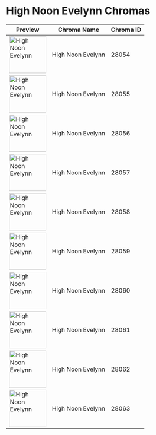 # High Noon Evelynn Chromas

| Preview | Chroma Name | Chroma ID |
|---|---|---|
| <img src='https://raw.communitydragon.org/latest/plugins/rcp-be-lol-game-data/global/default/v1/champion-chroma-images/28/28054.png' alt='High Noon Evelynn' width='100'> | High Noon Evelynn | 28054 |
| <img src='https://raw.communitydragon.org/latest/plugins/rcp-be-lol-game-data/global/default/v1/champion-chroma-images/28/28055.png' alt='High Noon Evelynn' width='100'> | High Noon Evelynn | 28055 |
| <img src='https://raw.communitydragon.org/latest/plugins/rcp-be-lol-game-data/global/default/v1/champion-chroma-images/28/28056.png' alt='High Noon Evelynn' width='100'> | High Noon Evelynn | 28056 |
| <img src='https://raw.communitydragon.org/latest/plugins/rcp-be-lol-game-data/global/default/v1/champion-chroma-images/28/28057.png' alt='High Noon Evelynn' width='100'> | High Noon Evelynn | 28057 |
| <img src='https://raw.communitydragon.org/latest/plugins/rcp-be-lol-game-data/global/default/v1/champion-chroma-images/28/28058.png' alt='High Noon Evelynn' width='100'> | High Noon Evelynn | 28058 |
| <img src='https://raw.communitydragon.org/latest/plugins/rcp-be-lol-game-data/global/default/v1/champion-chroma-images/28/28059.png' alt='High Noon Evelynn' width='100'> | High Noon Evelynn | 28059 |
| <img src='https://raw.communitydragon.org/latest/plugins/rcp-be-lol-game-data/global/default/v1/champion-chroma-images/28/28060.png' alt='High Noon Evelynn' width='100'> | High Noon Evelynn | 28060 |
| <img src='https://raw.communitydragon.org/latest/plugins/rcp-be-lol-game-data/global/default/v1/champion-chroma-images/28/28061.png' alt='High Noon Evelynn' width='100'> | High Noon Evelynn | 28061 |
| <img src='https://raw.communitydragon.org/latest/plugins/rcp-be-lol-game-data/global/default/v1/champion-chroma-images/28/28062.png' alt='High Noon Evelynn' width='100'> | High Noon Evelynn | 28062 |
| <img src='https://raw.communitydragon.org/latest/plugins/rcp-be-lol-game-data/global/default/v1/champion-chroma-images/28/28063.png' alt='High Noon Evelynn' width='100'> | High Noon Evelynn | 28063 |
